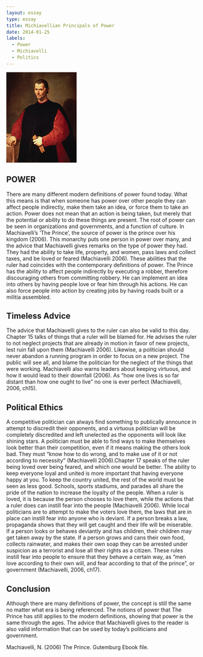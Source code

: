 ```yaml
---
layout: essay
type: essay
title: Michiavellian Principals of Power
date: 2014-01-25
labels:
  - Power
  - Michiavelli
  - Politics
---
```


<img class="ui medium left floated image" src="../images/machiavelli.jpg">


## POWER

There are many different modern definitions of power found today.  What this means is that when someone has power over other people they can affect people indirectly, make them take an idea, or force them to take an action. Power does not mean that an action is being taken, but merely that the potential or ability to do these things are present. The root of power can be seen in organizations and governments, and a function of culture. In Machiavelli’s ‘The Prince’, the source of power is the prince over his kingdom (2006). This monarchy puts one person in power over many, and the advice that Machiavelli gives remarks on the type of power they had. They had the ability to take life, property, and women, pass laws and collect taxes, and be loved or feared (Machiavelli 2006). These abilities that the ruler had coincides with the contemporary definitions of power. The Prince has the ability to affect people indirectly by executing a robber, therefore discouraging others from committing robbery. He can implement an idea into others by having people love or fear him through his actions. He can also force people into action by creating jobs by having roads built or a militia assembled.

## Timeless Advice

The advice that Machiavelli gives to the ruler can also be valid to this day. Chapter 15 talks of things that a ruler will be blamed for. He advises the ruler to not neglect projects that are already in motion in favor of new projects, lest ruin fall upon them (Machiavelli 2006). Likewise, a politician should never abandon a running program in order to focus on a new project. The public will see all, and blame the politician for the neglect of the things that were working. Machiavelli also warns leaders about keeping virtuous, and how it would lead to their downfall (2006). As “how one lives is so far distant than how one ought to live” no one is ever perfect (Machiavelli, 2006, ch15).

## Political Ethics

A competitive politician can always find something to publically announce in attempt to discredit their opponents, and a virtuous politician will be completely discredited and left unelected as the opponents will look like shining stars. A politician must be able to find ways to make themselves look better than their competition, even if it means making the others look bad. They must “know how to do wrong, and to make use of it or not according to necessity” (Machiavelli 2006).Chapter 17 speaks of the ruler being loved over being feared, and which one would be better. The ability to keep everyone loyal and united is more important that having everyone happy at you. To keep the country united, the rest of the world must be seen as less good. Schools, sports stadiums, and parades all share the pride of the nation to increase the loyalty of the people. When a ruler is loved, it is because the person chooses to love them, while the actions that a ruler does can instill fear into the people (Machiavelli 2006). While local politicians are to attempt to make the voters love them, the laws that are in place can instill fear into anyone who is deviant. If a person breaks a law, propaganda shows that they will get caught and their life will be miserable. If a person looks or behaves deviantly and has children, their children may get taken away by the state. If a person grows and cans their own food, collects rainwater, and makes their own soap they can be arrested under suspicion as a terrorist and lose all their rights as a citizen. These rules instill fear into people to ensure that they behave a certain way, as “men love according to their own will, and fear according to that of the prince”, or government (Machiavelli, 2006, ch17).

## Conclusion

Although there are many definitions of power, the concept is still the same no matter what era is being referenced. The notions of power that The Prince has still applies to the modern definitions, showing that power is the same through the ages. The advice that Machiavelli gives to the reader is also valid information that can be used by today’s politicians and government.

Machiavelli, N. (2006) The Prince. Gutemburg Ebook file.
